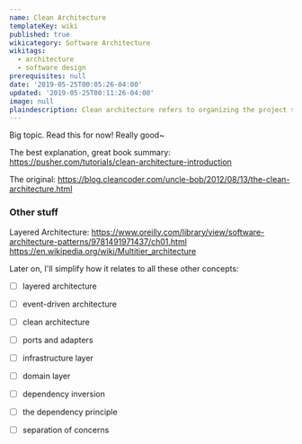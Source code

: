 ```yaml
---
name: Clean Architecture
templateKey: wiki
published: true
wikicategory: Software Architecture
wikitags: 
  - architecture
  - software design
prerequisites: null
date: '2019-05-25T00:05:26-04:00'
updated: '2019-05-25T00:11:26-04:00'
image: null
plaindescription: Clean architecture refers to organizing the project so that it's easy to understand and easy to change as the project grows.
---
```


Big topic. Read this for now! Really good~ 

The best explanation, great book summary:
https://pusher.com/tutorials/clean-architecture-introduction

The original:
https://blog.cleancoder.com/uncle-bob/2012/08/13/the-clean-architecture.html


### Other stuff

Layered Architecture:
https://www.oreilly.com/library/view/software-architecture-patterns/9781491971437/ch01.html
https://en.wikipedia.org/wiki/Multitier_architecture


Later on, I'll simplify how it relates to all these other concepts:

- [ ] layered architecture
- [ ] event-driven architecture
- [ ] clean architecture
- [ ] ports and adapters
- [ ] infrastructure layer
- [ ] domain layer 
- [ ] dependency inversion
- [ ] the dependency principle
- [ ] separation of concerns

